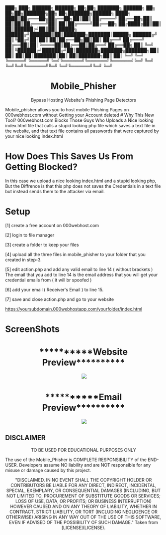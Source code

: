
███╗   ███╗ ██████╗ ██████╗ ██╗██╗     ███████╗        ██████╗ ██╗  ██╗██╗███████╗██╗  ██╗███████╗██████╗ 
████╗ ████║██╔═══██╗██╔══██╗██║██║     ██╔════╝        ██╔══██╗██║  ██║██║██╔════╝██║  ██║██╔════╝██╔══██╗
██╔████╔██║██║   ██║██████╔╝██║██║     █████╗          ██████╔╝███████║██║███████╗███████║█████╗  ██████╔╝
██║╚██╔╝██║██║   ██║██╔══██╗██║██║     ██╔══╝          ██╔═══╝ ██╔══██║██║╚════██║██╔══██║██╔══╝  ██╔══██╗
██║ ╚═╝ ██║╚██████╔╝██████╔╝██║███████╗███████╗███████╗██║     ██║  ██║██║███████║██║  ██║███████╗██║  ██║
╚═╝     ╚═╝ ╚═════╝ ╚═════╝ ╚═╝╚══════╝╚══════╝╚══════╝╚═╝     ╚═╝  ╚═╝╚═╝╚══════╝╚═╝  ╚═╝╚══════╝╚═╝  ╚═╝
                                                                                                          

<h1 align="center">Mobile_Phisher</h1> <p align="center">Bypass Hosting Website's Phishing Page Detectors</p>
Mobile_phisher allows you to host mobile Phishing Pages on 000webhost.com without Getting your Account deleted
# Why This New Tool?
000webhost.com Blocks Those Guys Who Uploads a Nice looking index.html file that calls a stupid looking php file which saves a text file in the website, and that text file contains all passwords that were captured by your nice looking index.html

# How Does This Saves Us From Getting Blocked?
In this case we upload a nice looking index.html and a stupid looking php, But the Diffrence is that this php does not saves the Credentials in a text file but instead sends them to the attacker via email.

# Setup

[1] create a free account on 000webhost.com

[2] login to file manager

[3] create a folder to keep your files

[4] upload all the three files in mobile_phisher to your folder that you created in step-3.

[5] edit action.php and add any valid email to line 14 ( without brackets )
The email that you add to line 14 is the email address that you will get your credential emails from ( it will br spoofed )

[6] add your email ( Receiver's Email ) to line 15.


[7] save and close action.php and go to your website

https://yoursubdomain.000webhostapp.com/yourfolder/index.html

# ScreenShots
<h1 align="center">**********Website Preview**********</h1>

<p align="center">
  <img src="http://pwnedbyme.000webhostapp.com/preview.jpg">
</p>

<h1 align="center">**********Email Preview**********</h1>

<p align="center">
  <img src="http://pwnedbyme.000webhostapp.com/preview1.jpg">
</p>






## DISCLAIMER
<p align="center">
  TO BE USED FOR EDUCATIONAL PURPOSES ONLY
</p>


The use of the Mobile_Phisher is COMPLETE RESPONSIBILITY of the END-USER. Developers assume NO liability and are NOT responsible for any misuse or damage caused by this project.

<p align="center">
"DISCLAIMED. IN NO EVENT SHALL THE COPYRIGHT HOLDER OR CONTRIBUTORS BE LIABLE FOR ANY DIRECT, INDIRECT, INCIDENTAL, SPECIAL, EXEMPLARY, OR CONSEQUENTIAL DAMAGES (INCLUDING, BUT NOT LIMITED TO, PROCUREMENT OF SUBSTITUTE GOODS OR SERVICES; LOSS OF USE, DATA, OR PROFITS; OR BUSINESS INTERRUPTION) HOWEVER CAUSED AND ON ANY THEORY OF LIABILITY, WHETHER IN CONTRACT, STRICT LIABILITY, OR TORT (INCLUDING NEGLIGENCE OR OTHERWISE) ARISING IN ANY WAY OUT OF THE USE OF THIS SOFTWARE, EVEN IF ADVISED OF THE POSSIBILITY OF SUCH DAMAGE." Taken from [LICENSE](LICENSE).
 </p>
